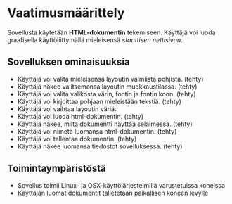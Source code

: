 # Vaatimusmäärittely

Sovellusta käytetään **HTML-dokumentin** tekemiseen. Käyttäjä voi luoda graafisella käyttöliittymällä mieleisensä _staattisen nettisivun_.

## Sovelluksen ominaisuuksia

- Käyttäjä voi valita mieleisensä layoutin valmiista pohjista. (tehty)
- Käyttäjä näkee valitsemansa layoutin muokkaustilassa. (tehty)
- Käyttäjä voi valita valikosta värin, fontin ja fontin koon. (tehty)
- Käyttäjä voi kirjoittaa pohjaan mieleistään tekstiä. (tehty)
- Käyttäjä voi vaihtaa layoutin väriä.
- Käyttäjä voi luoda html-dokumentin. (tehty)
- Käyttäjä näkee, miltä dokumentti näyttää selaimessa. (tehty)
- Käyttäjä voi nimetä luomansa html-dokumentin. (tehty)
- Käyttäjä voi tallentaa dokumentin. (tehty)
- Käyttäjä näkee luomansa tiedostot sovelluksessa. (tehty)

## Toimintaympäristöstä

- Sovellus toimii Linux- ja OSX-käyttöjärjestelmillä varustetuissa koneissa
- Käyttäjän luomat dokumentit talletetaan paikallisen koneen levylle
